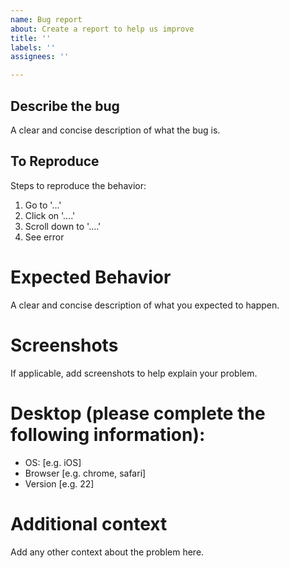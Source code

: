 ```yaml
---
name: Bug report
about: Create a report to help us improve
title: ''
labels: ''
assignees: ''

---
```


## Describe the bug

A clear and concise description of what the bug is.

## To Reproduce

Steps to reproduce the behavior:

1. Go to '...'
2. Click on '....'
3. Scroll down to '....'
4. See error

# Expected Behavior

A clear and concise description of what you expected to happen.

# Screenshots

If applicable, add screenshots to help explain your problem.

# Desktop (please complete the following information):

- OS: [e.g. iOS]
- Browser [e.g. chrome, safari]
- Version [e.g. 22]

# Additional context

Add any other context about the problem here.
